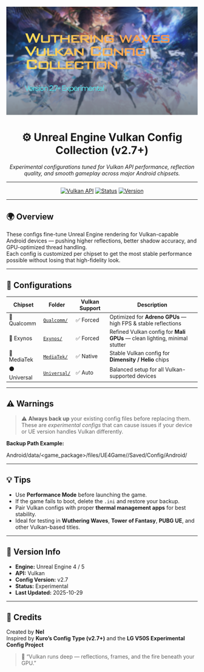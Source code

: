 <!-- Banner -->
<p align="center">
  <img src="assets/banner.png" alt="Unreal Vulkan Config Banner" width="800"/>
</p>

<h1 align="center">⚙️ Unreal Engine Vulkan Config Collection (v2.7+)</h1>
<p align="center">
  <em>Experimental configurations tuned for Vulkan API performance, reflection quality, and smooth gameplay across major Android chipsets.</em>
</p>

---

<p align="center">
  <a href="#"><img src="https://img.shields.io/badge/API-Vulkan-blue?style=for-the-badge&logo=vulkan" alt="Vulkan API"></a>
  <a href="#"><img src="https://img.shields.io/badge/Status-Experimental-orange?style=for-the-badge" alt="Status"></a>
  <a href="#"><img src="https://img.shields.io/badge/Version-v2.7%2B-success?style=for-the-badge" alt="Version"></a>
</p>

---

## 🌍 Overview
These configs fine-tune Unreal Engine rendering for Vulkan-capable Android devices — pushing higher reflections, better shadow accuracy, and GPU-optimized thread handling.  
Each config is customized per chipset to get the most stable performance possible without losing that high-fidelity look.

---

## 🧩 Configurations

| Chipset | Folder | Vulkan Support | Description |
|----------|---------|----------------|--------------|
| 🔵 Qualcomm | [`Qualcomm/`](./Qualcomm) | ✅ Forced | Optimized for **Adreno GPUs** — high FPS & stable reflections |
| 🔹 Exynos | [`Exynos/`](./Exynos) | ✅ Forced | Refined Vulkan config for **Mali GPUs** — clean lighting, minimal stutter |
| 🔸 MediaTek | [`MediaTek/`](./MediaTek) | ✅ Native | Stable Vulkan config for **Dimensity / Helio** chips |
| ⚫ Universal | [`Universal/`](./Universal) | ✅ Auto | Balanced setup for all Vulkan-supported devices |

---

## ⚠️ Warnings

> ⚠️ **Always back up** your existing config files before replacing them.  
> These are *experimental configs* that can cause issues if your device or UE version handles Vulkan differently.

**Backup Path Example:**

Android/data/<game_package>/files/UE4Game/<GameName>/Saved/Config/Android/

---

## 💡 Tips
- Use **Performance Mode** before launching the game.  
- If the game fails to boot, delete the `.ini` and restore your backup.  
- Pair Vulkan configs with proper **thermal management apps** for best stability.  
- Ideal for testing in **Wuthering Waves**, **Tower of Fantasy**, **PUBG UE**, and other Vulkan-based titles.

---

## 🧠 Version Info
- **Engine:** Unreal Engine 4 / 5  
- **API:** Vulkan  
- **Config Version:** v2.7  
- **Status:** Experimental  
- **Last Updated:** 2025-10-29  

---

## 👤 Credits
Created by **Nel**  
Inspired by **Kuro’s Config Type (v2.7+)** and the **LG V50S Experimental Config Project**

> 🧩 “Vulkan runs deep — reflections, frames, and the fire beneath your GPU.”
